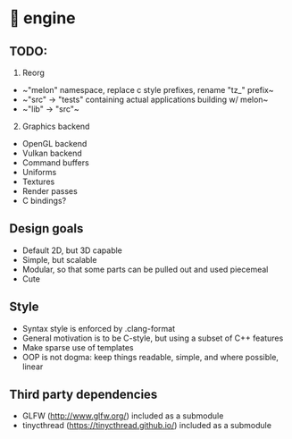 # 🍉 engine

## TODO:
1. Reorg
  * ~"melon" namespace, replace c style prefixes, rename "tz_" prefix~
  * ~"src" -> "tests" containing actual applications building w/ melon~
  * ~"lib" -> "src"~
2. Graphics backend
  * OpenGL backend
  * Vulkan backend
  * Command buffers
  * Uniforms
  * Textures
  * Render passes
  * C bindings?

## Design goals
  * Default 2D, but 3D capable
  * Simple, but scalable
  * Modular, so that some parts can be pulled out and used piecemeal
  * Cute

## Style
  * Syntax style is enforced by .clang-format
  * General motivation is to be C-style, but using a subset of C++ features
  * Make sparse use of templates
  * OOP is not dogma: keep things readable, simple, and where possible, linear

## Third party dependencies
  * GLFW (http://www.glfw.org/) included as a submodule
  * tinycthread (https://tinycthread.github.io/) included as a submodule
